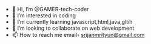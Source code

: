 - 👋 Hi, I’m @GAMER-tech-coder
- 👀 I’m interested in coding
- 🌱 I’m currently learning javascript,html,java,gltih
- 💞️ I’m looking to collaborate on web development
- 📫 How to reach me email- srijanmrityun@gmail.com

<!---
GAMER-tech-coder/GAMER-tech-coder is a ✨ special ✨ repository because its `README.md` (this file) appears on your GitHub profile.
You can click the Preview link to take a look at your changes.
--->

